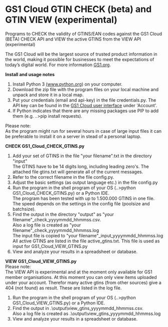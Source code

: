 # GS1 Cloud GTIN CHECK (beta) and GTIN VIEW (experimental)

Programs to CHECK the validity of GTINS/EAN codes against the GS1 Cloud (BETA) CHECK API and VIEW the active GTINS from the VIEW API (experimental)

The GS1 Cloud will be the largest source of trusted product information in the world, making it possible for businesses to meet the expectations of today’s digital world.
For more information  <a href="https://www.gs1.org/services/gs1-cloud" target="_blank">GS1.org</a>.

**Install and usage notes**

1. Install Python 3 <a href="https://www.python.org/" target="_blank">(www.python.org)</a> on your computer.
2. Download the zip file with the program files on your local machine and unpack and store it in a local map.
3. Put your credentials (email and api-key) in the file credentials.py.
   The API key can be found in the <a href="https://cloud.gs1.org/gs1-portal/" target="_blank">GS1 Cloud user interface</a>
   under 'Account'.
4. If Python indicates that there are any missing packages use PIP to add them (e.g. ..>pip install requests).

Please note:<br>
As the program might run for several hours in case of large input files it can be preferable to install it on a server in stead of a personal laptop. 

**CHECK GS1_Cloud_CHECK_GTINS.py**
1. Add your set of GTINS in the file "your filename".txt in the directory "input"<br>
   The GTINS have to be 14 digits long, including leading zero's. The attached file gtins.txt will generate all of the current messages.
2. Refer to the correct filename in the file config.py.   
3. Adjust the basic settings (as output language etc.) in the file config.py
4. Run the program in the shell program of your OS (..>python GS1_Cloud_CHECK_GTINS.py) or a Python IDE.<br>
   The program has been tested with up to 1.500.000 GTINS in one file. The speed depends on the settings in the config file (poolsize and batchsize).
5. Find the output in the directory "output" as "your filename"_check_yyyymmdd_hhmmss.csv.<br>
   Also a log file is created as "your filename"_check_yyyymmdd_hhmmss.log<br>
   The input file is copied to "your filename"_input_yyyymmdd_hhmmss.log<br>
   All active GTINS are listed in the file active_gtins.txt. This file is used as input for GS1_Cloud_VIEW_GTINS.py
6. View and analyze your results in a spreadsheet or database.

**VIEW GS1_Cloud_VIEW_GTINS.py**<br>
Please note:<br>
The VIEW API is experimental and at the moment only available for GS1 member organisations.
At this moment you can only view items uploaded under your account. Therefor many active gtins (from other sources)
give a 404 (not found) as result. These are listed in the log file.  

1. Run the program in the shell program of your OS (..>python GS1_Cloud_VIEW_GTINS.py) or a Python IDE.
2. Find the output in .\output\view_gtins_yyyymmdd_hhmmss.csv.<br>
   Also a log file is created as .\output\view_gtins_yyyymmdd_hhmmss.log<br>
3. View and analyze your results in a spreadsheet or database.
